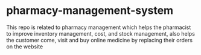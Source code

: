 # pharmacy-management-system
 This repo is related to pharmacy management which helps the pharmacist to improve inventory management, cost, and stock management, also helps the customer come, visit and  buy online medicine by replacing their orders on the website
